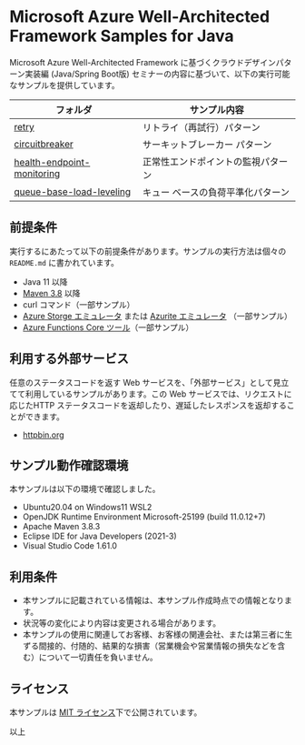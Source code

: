 # Microsoft Azure Well-Architected Framework Samples for Java

Microsoft Azure Well-Architected Framework に基づくクラウドデザインパターン実装編 (Java/Spring Boot版) セミナーの内容に基づいて、以下の実行可能なサンプルを提供しています。

| フォルダ   | サンプル内容 |
|---|---|
| [retry](./retry/README.md) | リトライ（再試行）パターン |
| [circuitbreaker](./circuitbreaker/README.md) |  サーキットブレーカー パターン|
| [health-endpoint-monitoring](./health-endpoint-monitoring/README.md) | 正常性エンドポイントの監視パターン |
| [queue-base-load-leveling](./queue-base-load-leveling/README.md) | キュー ベースの負荷平準化パターン |

## 前提条件

実行するにあたって以下の前提条件があります。サンプルの実行方法は個々の `README.md` に書かれています。

- Java 11 以降
- [Maven 3.8](https://maven.apache.org/index.html) 以降
- curl コマンド（一部サンプル）
- [Azure Storge エミュレータ](https://docs.microsoft.com/ja-jp/azure/storage/common/storage-use-emulator) または [Azurite エミュレータ](https://docs.microsoft.com/ja-jp/azure/storage/common/storage-use-azurite?tabs=npm) （一部サンプル）
- [Azure Functions Core ツール](https://docs.microsoft.com/ja-jp/azure/azure-functions/functions-run-local)（一部サンプル）

## 利用する外部サービス

任意のステータスコードを返す Web サービスを、「外部サービス」として見立てて利用しているサンプルがあります。この Web サービスでは、リクエストに応じたHTTP ステータスコードを返却したり、遅延したレスポンスを返却することができます。

* [httpbin.org](http://httpbin.org/)

## サンプル動作確認環境

本サンプルは以下の環境で確認しました。

- Ubuntu20.04 on Windows11 WSL2
- OpenJDK Runtime Environment Microsoft-25199 (build 11.0.12+7)
- Apache Maven 3.8.3
- Eclipse IDE for Java Developers (2021-3)
- Visual Studio Code 1.61.0 

## 利用条件

* 本サンプルに記載されている情報は、本サンプル作成時点での情報となります。
* 状況等の変化により内容は変更される場合があります。
* 本サンプルの使用に関連してお客様、お客様の関連会社、または第三者に生ずる間接的、付随的、結果的な損害（営業機会や営業情報の損失などを含む）について一切責任を負いません。

## ライセンス

本サンプルは [MIT ライセンス](./LICENSE.txt)下で公開されています。

以上